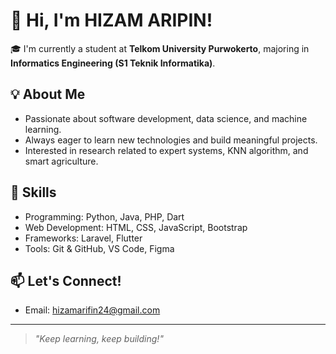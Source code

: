 # 👋 Hi, I'm HIZAM ARIPIN!

🎓 I'm currently a student at **Telkom University Purwokerto**, majoring in **Informatics Engineering (S1 Teknik Informatika)**.

## 💡 About Me
- Passionate about software development, data science, and machine learning.
- Always eager to learn new technologies and build meaningful projects.
- Interested in research related to expert systems, KNN algorithm, and smart agriculture.

## 🔧 Skills
- Programming: Python, Java, PHP, Dart
- Web Development: HTML, CSS, JavaScript, Bootstrap
- Frameworks: Laravel, Flutter
- Tools: Git & GitHub, VS Code, Figma

## 📫 Let's Connect!
- Email: hizamarifin24@gmail.com

---

> *"Keep learning, keep building!"*
